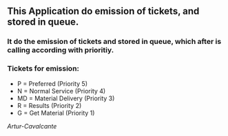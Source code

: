 ## This Application do emission of tickets, and stored in queue.

### It do the emission of tickets and stored in queue, which after is calling  according with prioritiy.
### Tickets for emission:

* P = Preferred (Priority 5)
* N = Normal Service (Priority 4)
* MD = Material Delivery (Priority 3)
* R = Results (Priority 2)
* G = Get Material (Priority 1)

*Artur-Cavalcante*
